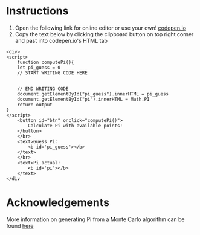 # Instructions

1. Open the following link for online editor or use your own!
 [codepen.io](https://codepen.io/pen/)
2. Copy the text below by clicking the clipboard button on top right corner and
   past into codepen.io's HTML tab

```
<div>
<script>
    function computePi(){
    let pi_guess = 0
    // START WRITING CODE HERE
    
    
    // END WRITING CODE 
    document.getElementById("pi_guess").innerHTML = pi_guess
    document.getElementById("pi").innerHTML = Math.PI
    return output
}
</script>
    <button id="btn" onclick="computePi()">
        Calculate Pi with available points!
    </button>
    </br>
    <text>Guess Pi: 
        <b id='pi_guess'></b>
    </text>
    </br>
    <text>Pi actual: 
        <b id='pi'></b>
    </text>
</div
```

# Acknowledgements
More information on generating Pi from a Monte Carlo algorithm can be found [here](https://www.geeksforgeeks.org/estimating-value-pi-using-monte-carlo/)

